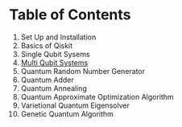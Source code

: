 # Table of Contents

1. Set Up and Installation
2. Basics of Qiskit
3. Single Qubit Sysems
4. [Multi Qubit Systems](multi.ipynb)
5. Quantum Random Number Generator
6. Quantum Adder
7. Quantum Annealing
8. Quantum Approximate Optimization Algorithm
9. Varietional Quantum Eigensolver
10. Genetic Quantum Algorithm
